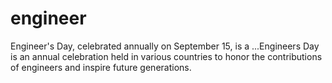 # engineer
Engineer's Day, celebrated annually on September 15, is a ...Engineers Day is an annual celebration held in various countries to honor the contributions of engineers and inspire future generations.
